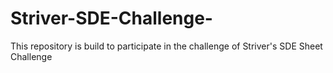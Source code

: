 # Striver-SDE-Challenge-
This repository is build to participate in the challenge of Striver's SDE Sheet Challenge